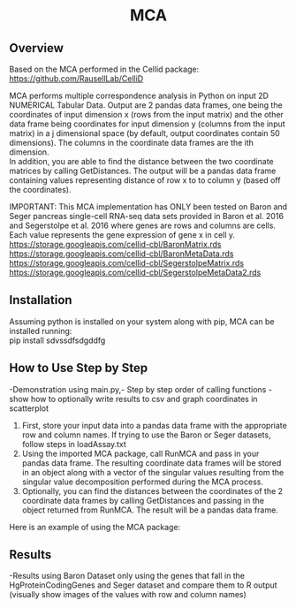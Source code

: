 <h1 align="center">MCA</h1>

## Overview

Based on the MCA performed in the Cellid package: https://github.com/RausellLab/CelliD

MCA performs multiple correspondence analysis in Python on input 2D NUMERICAL Tabular Data. Output are 2 pandas data frames, one being the coordinates of input dimension x (rows from the input matrix) and the other data frame being coordinates for input dimension y (columns from the input matrix) in a j dimensional space (by default, output coordinates contain 50 dimensions). The columns in the coordinate data frames are the ith dimension. <br>
In addition, you are able to find the distance between the two coordinate matrices by calling GetDistances. The output will be a pandas data frame containing values representing distance of row x to to column y (based off the coordinates).

IMPORTANT: This MCA implementation has ONLY been tested on Baron and Seger pancreas single-cell RNA-seq data sets provided in Baron et al. 2016 and Segerstolpe et al. 2016 where genes are rows and columns are cells. Each value represents the gene expression of gene x in cell y. <br>
    https://storage.googleapis.com/cellid-cbl/BaronMatrix.rds
    https://storage.googleapis.com/cellid-cbl/BaronMetaData.rds
    https://storage.googleapis.com/cellid-cbl/SegerstolpeMatrix.rds
    https://storage.googleapis.com/cellid-cbl/SegerstolpeMetaData2.rds

## Installation
Assuming python is installed on your system along with pip, MCA can be installed running: <br>
pip install sdvssdfsdgddfg

## How to Use Step by Step
-Demonstration using main.py,- Step by step order of calling functions
-show how to optionally write results to csv and graph coordinates in scatterplot

1. First, store your input data into a pandas data frame with the appropriate row and column names. If trying to use the Baron or Seger datasets, follow steps in loadAssay.txt
2. Using the imported MCA package, call RunMCA and pass in your pandas data frame. The resulting coordinate data frames will be stored in an object along with a vector of the singular values resulting from the singular value decomposition performed during the MCA process.
3. Optionally, you can find the distances between the coordinates of the 2 coordinate data frames by calling GetDistances and passing in the object returned from RunMCA. The result will be a pandas data frame.

Here is an example of using the MCA package: <br>





## Results
-Results using Baron Dataset only using the genes that fall in the HgProteinCodingGenes and Seger dataset and compare them to R output (visually show images of the values with row and column names)
